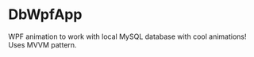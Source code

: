 # DbWpfApp
WPF animation to work with local MySQL database with cool animations!
Uses MVVM pattern.
